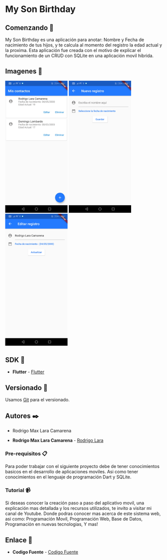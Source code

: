 # My Son Birthday

## Comenzando 🚀

My Son Birthday es una aplicación para anotar: Nombre y Fecha de nacimiento de tus hijos, y te calcula al momento del registro la edad actual y la proxima.
Esta aplicación fue creada con el motivo de explicar el funcionamiento de un CRUD con SQLite en una aplicación movil hibrida.

## Imagenes 📌

<img src="https://github.com/Rodrigolara05/My-Son-Birthday-SQLite-Flutter/blob/master/README-images/Home.png" width="200" /> <img src="https://github.com/Rodrigolara05/My-Son-Birthday-SQLite-Flutter/blob/master/README-images/Register.png" width="200" /> <img src="https://github.com/Rodrigolara05/My-Son-Birthday-SQLite-Flutter/blob/master/README-images/Edit.png" width="200" />

## SDK 📌

* **Flutter** -  [Flutter](https://es.wikipedia.org/wiki/Flutter_(software))

## Versionado 📌

Usamos [Git](https://git-scm.com/) para el versionado.

## Autores ✒️

- Rodrigo Max Lara Camarena

* **Rodrigo Max Lara Camarena** -  [Rodrigo Lara](https://www.linkedin.com/in/rodrigolara05)

### Pre-requisitos 📋

Para poder trabajar con el siguiente proyecto debe de tener conocimientos basicos en el desarrollo de aplicaciones moviles.
Asi como tener conocimientos en el lenguaje de programación Dart y SQLite.

### Tutorial 📹

Si deseas conocer la creación paso a paso del aplicativo movil, una explicación mas detallada y los recursos utilizados, te invito a visitar mi canal de Youtube. Donde podras conocer mas acerca de este sistema web, asi como:
  Programación Movil,
  Programación Web,
  Base de Datos,
  Programación en nuevas tecnologias,
  Y mas!
  
## Enlace 🔗

* **Codigo Fuente** -  [Codigo Fuente](https://www.youtube.com/codigofuente)

